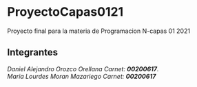 # ProyectoCapas0121
Proyecto final para la materia de Programacion N-capas 01 2021
## Integrantes
_Daniel Alejandro Orozco Orellana Carnet: **00200617**._  
_Maria Lourdes Moran Mazariego    Carnet: **00200617**_
